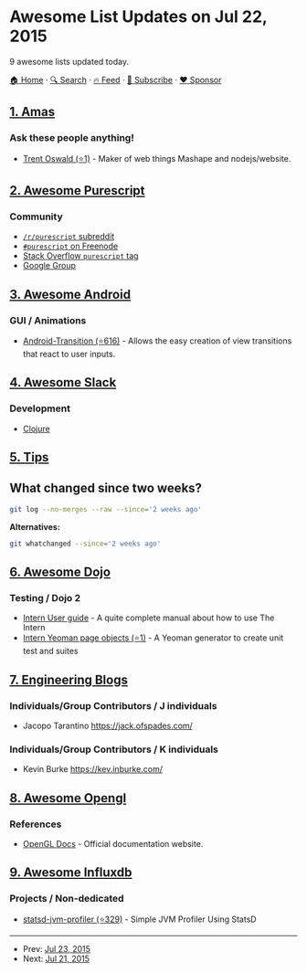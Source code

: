 # Awesome List Updates on Jul 22, 2015

9 awesome lists updated today.

[🏠 Home](/README.md) · [🔍 Search](https://www.trackawesomelist.com/search/) · [🔥 Feed](https://www.trackawesomelist.com/rss.xml) · [📮 Subscribe](https://trackawesomelist.us17.list-manage.com/subscribe?u=d2f0117aa829c83a63ec63c2f&id=36a103854c) · [❤️  Sponsor](https://github.com/sponsors/theowenyoung)



## [1. Amas](/content/sindresorhus/amas/README.md)

### Ask these people anything!

*   [Trent Oswald (⭐1)](https://github.com/therebelrobot/ama) - Maker of web things Mashape and nodejs/website.

## [2. Awesome Purescript](/content/passy/awesome-purescript/README.md)

### Community

*   [`/r/purescript` subreddit](http://www.reddit.com/r/purescript)
*   [`#purescript` on Freenode](http://webchat.freenode.net/?channels=purescript)
*   [Stack Overflow `purescript` tag](http://stackoverflow.com/questions/tagged/purescript)
*   [Google Group](https://groups.google.com/forum/#!forum/purescript)

## [3. Awesome Android](/content/JStumpp/awesome-android/README.md)

### GUI / Animations

*   [Android-Transition (⭐616)](https://github.com/kaichunlin/android-transition) - Allows the easy creation of view transitions that react to user inputs.

## [4. Awesome Slack](/content/filipelinhares/awesome-slack/README.md)

### Development

*   [Clojure](http://clojurians.net/)

## [5. Tips](/content/git-tips/tips/README.md)

## What changed since two weeks?

```sh
git log --no-merges --raw --since='2 weeks ago'
```

**Alternatives:**

```sh
git whatchanged --since='2 weeks ago'
```

## [6. Awesome Dojo](/content/petk/awesome-dojo/README.md)

### Testing / Dojo 2

*   [Intern User guide](https://theintern.github.io/intern/#what-is-intern) - A quite complete manual about how to use The Intern
*   [Intern Yeoman page objects (⭐1)](https://github.com/glamb/generator-internjs-pageobjects/) - A Yeoman generator to create unit test and suites

## [7. Engineering Blogs](/content/kilimchoi/engineering-blogs/README.md)

### Individuals/Group Contributors / J individuals

*   Jacopo Tarantino <https://jack.ofspades.com/>

### Individuals/Group Contributors / K individuals

*   Kevin Burke <https://kev.inburke.com/>

## [8. Awesome Opengl](/content/eug/awesome-opengl/README.md)

### References

*   [OpenGL Docs](https://www.opengl.org/sdk/docs) - Official documentation website.

## [9. Awesome Influxdb](/content/mark-rushakoff/awesome-influxdb/README.md)

### Projects / Non-dedicated

*   [statsd-jvm-profiler (⭐329)](https://github.com/etsy/statsd-jvm-profiler) - Simple JVM Profiler Using StatsD

---

- Prev: [Jul 23, 2015](/content/2015/07/23/README.md)
- Next: [Jul 21, 2015](/content/2015/07/21/README.md)